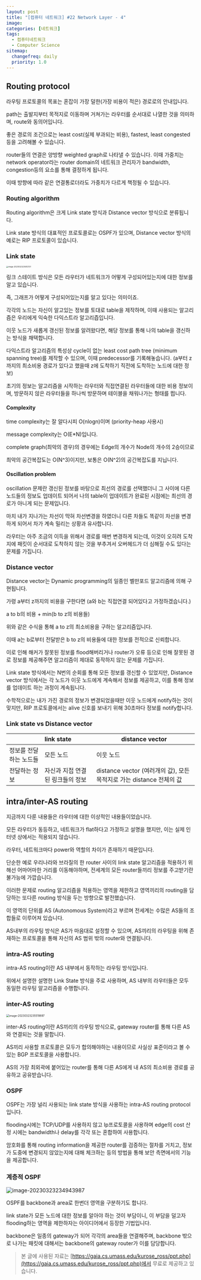 ```yaml
---
layout: post
title: "[컴퓨터 네트워크] #22 Network Layer - 4"
image:
categories: [네트워크]
tags: 
  - 컴퓨터네트워크
  - Computer Science
sitemap:
  changefreq: daily
  priority: 1.0
---
```


## Routing protocol

라우팅 프로토콜의 목표는 혼잡이 가장 덜한(가장 비용이 적은) 경로로의 안내입니다.

path는 출발지부터 목적지로 이동하며 거쳐가는 라우터를 순서대로 나열한 것을 의미하며, route와 동의어입니다.

좋은 경로의 조건으로는 least cost(실제 부과되는 비용), fastest, least congested 등을 고려해볼 수 있습니다.

router들의 연결은 양방향 weighted graph로 나타낼 수 있습니다. 이때 가중치는 network operator라는 router domain의 네트워크 관리자가 bandwidth, congestion등의 요소를 통해 결정하게 됩니다.

이때 방향에 따라 같은 연결통로더라도 가중치가 다르게 책정될 수 있습니다.

### Routing algorithm

Routing algorithm은 크게 Link state 방식과 Distance vector 방식으로 분류됩니다.

Link state 방식의 대표적인 프로토콜로는 OSPF가 있으며, Distance vector 방식의 예로는 RIP 프로토콜이 있습니다.

### Link state

<img src="https://raw.githubusercontent.com/Neph3779/Blog-Image/forUpload/img/20230323235612.png" alt="image-20230323235612131" style="zoom: 33%;" />

링크 스테이트 방식은 모든 라우터가 네트워크가 어떻게 구성되어있는지에 대한 정보를 알고 있습니다.

즉, 그래프가 어떻게 구성되어있는지를 알고 있다는 의미이죠.

각각의 노드는 자신이 알고있는 정보를 토대로 table을 제작하며, 이때 사용되는 알고리즘은 우리에게 익숙한 다익스트라 알고리즙입니다.

이웃 노드가 새롭게 갱신된 정보를 알려왔다면, 해당 정보를 통해 나의 table을 갱신하는 방식을 채택합니다.

다익스트라 알고리즘의 특성상 cycle이 없는 least cost path tree (minimum spanning tree)를 제작할 수 있으며, 이때 predecessor를 기록해놓습니다. (a부터 z까지의 최소비용 경로가 있다고 했을때 z에 도착하기 직전에 도착하는 노드에 대한 정보)

초기의 정보는 알고리즘을 시작하는 라우터와 직접연결된 라우터들에 대한 비용 정보이며, 방문하지 않은 라우터들을 하나씩 방문하며 테이블을 채워나가는 형태를 띕니다.

#### Complexity

time complexity는 잘 알다시피 O(nlogn)이며 (priority-heap 사용시)

message complexity는 O(E*N)입니다.

complete graph(최악의 경우)의 경우에는 Edge의 개수가 Node의 개수의 2승이므로

최악의 공간복잡도는 O(N^3)이지만, 보통은 O(N^2)의 공간복잡도를 지닙니다.



#### Oscillation problem

oscillation 문제란 갱신된 정보를 바탕으로 최선의 경로를 선택했더니 그 사이에 다른 노드들의 정보도 업데이트 되어서 나의 table이 업데이트가 완료된 시점에는 최선의 경로가 아니게 되는 문제입니다.

마치 내가 지나가는 차선이 막혀 차선변경을 하였더니 다른 차들도 똑같이 차선을 변경하게 되어서 차가 계속 밀리는 상황과 유사합니다.

라우터는 아주 조금의 이득을 위해서 경로를 매번 변경하게 되는데, 이것이 오히려 도착지에 패킷이 순서대로 도착하지 않는 것을 부추겨서 오버헤드가 더 심해질 수도 있다는 문제를 가집니다.



### Distance vector

Distance vector는 Dynamic programming의 일종인 벨만포드 알고리즘에 의해 구현됩니다.

가령 a부터 z까지의 비용을 구한다면 (a와 b는 직접연결 되어있다고 가정하겠습니다.)

a to b의 비용 + min(b to z의 비용들) 

위와 같은 수식을 통해 a to z의 최소비용을 구하는 알고리즘입니다.

이때 a는 b로부터 전달받은 b to z의 비용들에 대한 정보를 전적으로 신뢰합니다.

이로 인해 해커가 잘못된 정보를 flood해버리거나 router가 오류 등으로 인해 잘못된 경로 정보를 제공해주면 알고리즘이 제대로 동작하지 않는 문제를 가집니다.

Link state 방식에서는 N번의 순회를 통해 모든 정보를 갱신할 수 있었지만, Distance vector 방식에서는 각 노드가 이웃 노드에게 계속해서 정보를 제공하고, 이를 통해 정보를 업데이트 하는 과정이 계속됩니다.

수학적으로는 내가 가진 경로의 정보가 변경되었을때만 이웃 노드에게 notify하는 것이 맞지만, RIP 프로토콜에서는 alive 신호를 보내기 위해 30초마다 정보를 notify합니다.



### Link state vs Distance vector

|                        | link state                       | distance vector                                              |
| ---------------------- | :------------------------------- | ------------------------------------------------------------ |
| 정보를 전달하는 노드들 | 모든 노드                        | 이웃 노드                                                    |
| 전달하는 정보          | 자신과 지접 연결된 링크들의 정보 | distance vector (여러개의 값), 모든 목적지로 가는 distance 전체의 값 |



## intra/inter-AS routing

지금까지 다룬 내용들은 라우터에 대한 이상적인 내용들이었습니다.

모든 라우터가 동등하고, 네트워크가 flat하다고 가정하고 설명을 했지만, 이는 실제 인터넷 상에서는 적용되지 않습니다.

라우터, 네트워크마다 power와 역할의 차이가 존재하기 때문입니다.

단순한 예로 우리나라와 브라질의 한 router 사이의 link state 알고리즘을 적용하기 위해선 어마어마한 거리를 이동해야하며, 전세계의 모든 router들끼리 정보를 주고받기란 불가능에 가깝습니다.

이러한 문제로 routing 알고리즘을 적용하는 영역을 제한하고 영역끼리의 routing을 담당하는 또다른 routing 방식을 두는 방향으로 발전했습니다.

이 영역의 단위를 AS (Autonomous System)라고 부르며 전세계는 수많은 AS들의 조합들로 이루어져 있습니다.

AS내부의 라우팅 방식은 AS가 마음대로 설정할 수 있으며, AS끼리의 라우팅을 위해 존재하는 프로토콜을 통해 자신의 AS 범위 밖의 router와 연결됩니다.



### intra-AS routing

intra-AS routing이란 AS 내부에서 동작하는 라우팅 방식입니다.

위에서 설명한 설명한 Link State 방식을 주로 사용하며, AS 내부의 라우터들은 모두 동일한 라우팅 알고리즘을 수행합니다.



### inter-AS routing

<img src="https://raw.githubusercontent.com/Neph3779/Blog-Image/forUpload/img/20230323235519.png" alt="image-20230323235519897" style="zoom:50%;" />

inter-AS routing이란 AS끼리의 라우팅 방식으로, gateway router를 통해 다른 AS와 연결되는 것을 말합니다.

AS끼리 사용할 프로토콜은 모두가 합의해야하는 내용이므로 사실상 표준이라고 볼 수 있는 BGP 프로토콜을 사용합니다.

AS의 가장 최외곽에 붙어있는 router를 통해 다른 AS에게 내 AS의 최소비용 경로를 공유하고 공유받습니다.



### OSPF

OSPF는 가장 널리 사용되는 link state 방식을 사용하는 intra-AS routing protocol입니다.

flooding시에는 TCP/UDP를 사용하지 않고 Ip프로토콜을 사용하며 edge의 cost 산정 시에는 bandwidth나 delay를 각각 또는 혼합하여 사용합니다.

암호화를 통해 routing information을 제공한 router를 검증하는 절차를 거치고, 정보가 도중에 변경되지 않았는지에 대해 체크하는 등의 방법을 통해 보안 측면에서의 기능을 제공합니다.



### 계층적 OSPF

![image-20230323234943987](https://raw.githubusercontent.com/Neph3779/Blog-Image/forUpload/img/20230323234944.png)

OSPF를 backbone과 area로 한번더 영역을 구분하기도 합니다.

link state가 모든 노드에 대한 정보를 알아야 하는 것이 부담이니, 이 부담을 덜고자 flooding하는 영역을 제한하자는 아이디어에서 등장한 기법입니다.

backbone은 일종의 gateway가 되어 각각의 area들을 연결해주며, backbone 밖으로 나가는 패킷에 대해서는 backbone의 gateway router가 이를 담당합니다.

> 본 글에 사용된 자료는 [https://gaia.cs.umass.edu/kurose_ross/ppt.php](https://gaia.cs.umass.edu/kurose_ross/ppt.php)에서 무료로 제공하고 있습니다.
